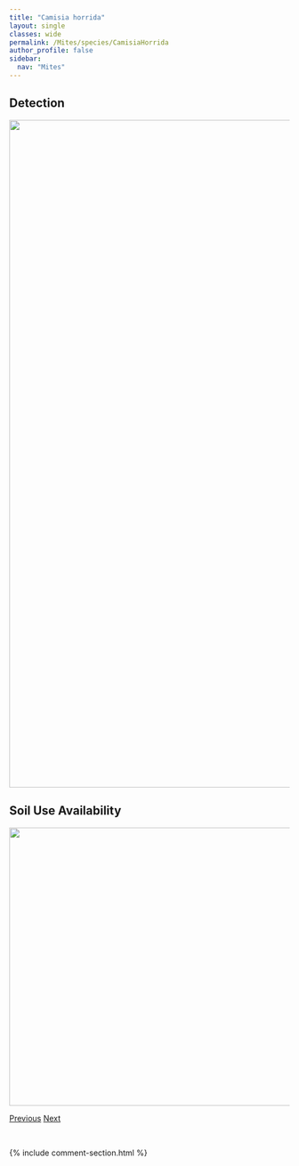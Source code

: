 ```yaml
---
title: "Camisia horrida"
layout: single
classes: wide
permalink: /Mites/species/CamisiaHorrida
author_profile: false
sidebar:
  nav: "Mites"
---
```


<h2>Detection</h2>

<a href="https://drive.google.com/uc?export=view&id=19LfsvyRxR5oT73LLfWFGBtj11Otp0hJZ">
<img src="https://drive.google.com/uc?export=view&id=19LfsvyRxR5oT73LLfWFGBtj11Otp0hJZ" height = "1200" width = "800">
</a>


<h2>Soil Use Availability</h2>

<a href="https://drive.google.com/uc?export=view&id=1vrwlBrcrHRlD7eOc1aEpMvvyVQ-s4CXN">
<img src="https://drive.google.com/uc?export=view&id=1vrwlBrcrHRlD7eOc1aEpMvvyVQ-s4CXN" height = "500" width = "1000">
</a>


<a href="/DevelopmentWebsite/Mites/species/CamisiaBiverrucata" class="pagination--pager" title="Camisia biverrucata">Previous</a> <a href="/DevelopmentWebsite/Mites/species/CamisiaSp1DEW" class="pagination--pager" title="Camisia sp. 1 DEW">Next</a>

<p>&nbsp;</p>

{% include comment-section.html %}
